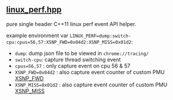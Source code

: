 ## [linux_perf.hpp](./linux_perf.hpp)

pure single header C++11 linux perf event API helper.

example environment var `LINUX_PERF=dump:switch-cpu:cpus=56,57:XSNP_FWD=0x04d2:XSNP_MISS=0x01d2`:
  - `dump`: dump json file to be viewed in `chrome://tracing/`
  - `switch-cpu`: capture thread switching event
  - `cpus=56,57` : only capture event on cpu 56 & 57
  - `XSNP_FWD=0x04d2` : also capture event counter of custom PMU [XSNP_FWD](https://perfmon-events.intel.com/index.html?pltfrm=spxeon.html&evnt=MEM_LOAD_L3_HIT_RETIRED.XSNP_FWD)
  - `XSNP_MISS=0x01d2` : also capture event counter of custom PMU [XSNP_MISS](https://perfmon-events.intel.com/index.html?pltfrm=spxeon.html&evnt=MEM_LOAD_L3_HIT_RETIRED.XSNP_MISS)
